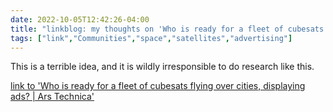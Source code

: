 ---date: 2022-10-05T12:42:26-04:00title: "linkblog: my thoughts on 'Who is ready for a fleet of cubesats flying over cities, displaying ads? | Ars Technica'"tags: ["link","Communities","space","satellites","advertising"]---This is a terrible idea, and it is wildly irresponsible to do research like this. [link to 'Who is ready for a fleet of cubesats flying over cities, displaying ads? | Ars Technica'](https://arstechnica.com/science/2022/10/russian-space-scientists-have-the-worst-idea-ever-space-based-advertising/)